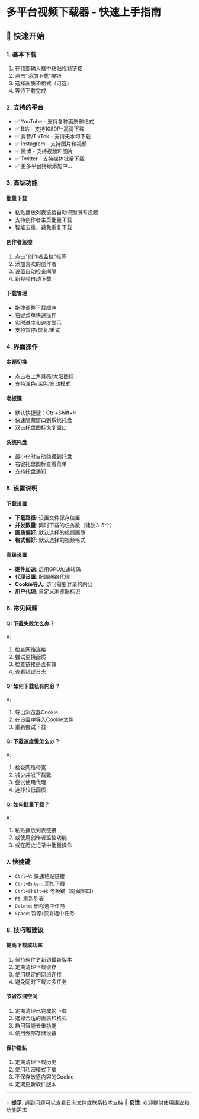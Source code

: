 # 多平台视频下载器 - 快速上手指南

## 🚀 快速开始

### 1. 基本下载
1. 在顶部输入框中粘贴视频链接
2. 点击"添加下载"按钮
3. 选择画质和格式（可选）
4. 等待下载完成

### 2. 支持的平台
- ✅ YouTube - 支持各种画质和格式
- ✅ B站 - 支持1080P+高清下载
- ✅ 抖音/TikTok - 支持无水印下载
- ✅ Instagram - 支持图片和视频
- ✅ 微博 - 支持视频和图片
- ✅ Twitter - 支持媒体批量下载
- ✅ 更多平台持续添加中...

### 3. 高级功能

#### 批量下载
- 粘贴播放列表链接自动识别所有视频
- 支持创作者主页批量下载
- 智能去重，避免重复下载

#### 创作者监控
1. 点击"创作者监控"标签
2. 添加喜欢的创作者
3. 设置自动检查间隔
4. 新视频自动下载

#### 下载管理
- 拖拽调整下载顺序
- 右键菜单快速操作
- 实时进度和速度显示
- 支持暂停/恢复/重试

### 4. 界面操作

#### 主题切换
- 点击右上角月亮/太阳图标
- 支持浅色/深色/自动模式

#### 老板键
- 默认快捷键：Ctrl+Shift+H
- 快速隐藏窗口到系统托盘
- 双击托盘图标恢复窗口

#### 系统托盘
- 最小化时自动隐藏到托盘
- 右键托盘图标查看菜单
- 支持托盘通知

### 5. 设置说明

#### 下载设置
- **下载路径**: 设置文件保存位置
- **并发数量**: 同时下载的任务数（建议3-5个）
- **画质偏好**: 默认选择的视频画质
- **格式偏好**: 默认选择的视频格式

#### 高级设置
- **硬件加速**: 启用GPU加速转码
- **代理设置**: 配置网络代理
- **Cookie导入**: 访问需要登录的内容
- **用户代理**: 自定义浏览器标识

### 6. 常见问题

#### Q: 下载失败怎么办？
A: 
1. 检查网络连接
2. 尝试更换画质
3. 检查链接是否有效
4. 查看错误日志

#### Q: 如何下载私有内容？
A:
1. 导出浏览器Cookie
2. 在设置中导入Cookie文件
3. 重新尝试下载

#### Q: 下载速度慢怎么办？
A:
1. 检查网络带宽
2. 减少并发下载数
3. 尝试使用代理
4. 选择较低画质

#### Q: 如何批量下载？
A:
1. 粘贴播放列表链接
2. 或使用创作者监控功能
3. 或在历史记录中批量操作

### 7. 快捷键

- `Ctrl+V`: 快速粘贴链接
- `Ctrl+Enter`: 添加下载
- `Ctrl+Shift+H`: 老板键（隐藏窗口）
- `F5`: 刷新列表
- `Delete`: 删除选中任务
- `Space`: 暂停/恢复选中任务

### 8. 技巧和建议

#### 提高下载成功率
1. 保持软件更新到最新版本
2. 定期清理下载缓存
3. 使用稳定的网络连接
4. 避免同时下载过多任务

#### 节省存储空间
1. 定期清理已完成的下载
2. 选择合适的画质和格式
3. 启用智能去重功能
4. 使用外部存储设备

#### 保护隐私
1. 定期清理下载历史
2. 使用私密模式下载
3. 不保存敏感内容的Cookie
4. 定期更新软件版本

---

💡 **提示**: 遇到问题可以查看日志文件或联系技术支持
📧 **反馈**: 欢迎提供使用建议和功能需求
